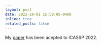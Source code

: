 ```yaml
---
layout: post
date: 2022-10-01 15:59:00-0400
inline: true
related_posts: false
---
```


My [paper](https://ieeexplore.ieee.org/document/9746459) has been acepted to ICASSP 2022.
